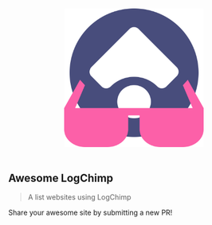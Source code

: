 <p align="center">
  <br>
  <img width="280" src="./assets/logo.svg" alt="logo of LogChimp">
  <br>
  <br>
</p>

## Awesome LogChimp

> A list websites using LogChimp

Share your awesome site by submitting a new PR!
